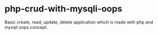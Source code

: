# php-crud-with-mysqli-oops
Basic create, read, update, delete application which is made with php and mysqli oops concept.
